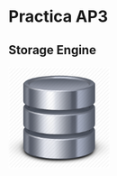 # Practica AP3

## Storage Engine

<a href="https://github.com/MarcGarcia03/Bases-de-dades/tree/main/Ap3/Storage-Engine"><img src="imgs/storageDB.jpg" width="180"></a>
